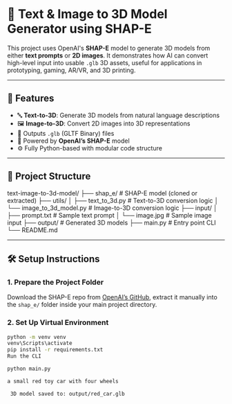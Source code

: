 # 🧠 Text & Image to 3D Model Generator using SHAP-E

This project uses OpenAI's **SHAP-E** model to generate 3D models from either **text prompts** or **2D images**. It demonstrates how AI can convert high-level input into usable `.glb` 3D assets, useful for applications in prototyping, gaming, AR/VR, and 3D printing.

---

## 🚀 Features

- 🔤 **Text-to-3D**: Generate 3D models from natural language descriptions  
- 🖼️ **Image-to-3D**: Convert 2D images into 3D representations  
- 💾 Outputs `.glb` (GLTF Binary) files  
- 🧠 Powered by **OpenAI’s SHAP-E** model  
- ⚙️ Fully Python-based with modular code structure

---

## 📁 Project Structure

text-image-to-3d-model/
├── shap_e/ # SHAP-E model (cloned or extracted)
├── utils/
│ ├── text_to_3d.py # Text-to-3D conversion logic
│ └── image_to_3d_model.py # Image-to-3D conversion logic
├── input/
│ ├── prompt.txt # Sample text prompt
│ └── image.jpg # Sample image input
├── output/ # Generated 3D models
├── main.py # Entry point CLI
└── README.md


---

## 🛠️ Setup Instructions

### 1. Prepare the Project Folder

Download the SHAP-E repo from [OpenAI’s GitHub](https://github.com/openai/shap-e), extract it manually into the `shap_e/` folder inside your main project directory.

### 2. Set Up Virtual Environment

```bash
python -m venv venv
venv\Scripts\activate
pip install -r requirements.txt
Run the CLI

python main.py

a small red toy car with four wheels

 3D model saved to: output/red_car.glb


